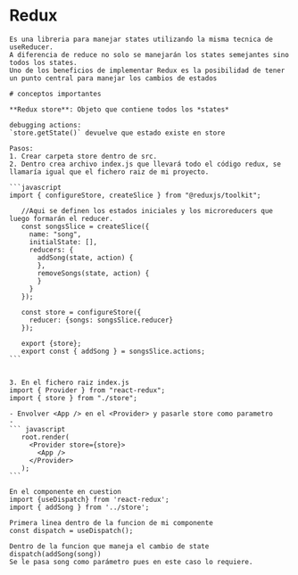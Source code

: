 # Redux
    Es una libreria para manejar states utilizando la misma tecnica de useReducer.
    A diferencia de reduce no solo se manejarán los states semejantes sino todos los states.
    Uno de los beneficios de implementar Redux es la posibilidad de tener un punto central para manejar los cambios de estados

    # conceptos importantes 

    **Redux store**: Objeto que contiene todos los *states*

    debugging actions:
    `store.getState()` devuelve que estado existe en store

    Pasos:
    1. Crear carpeta store dentro de src.
    2. Dentro crea archivo index.js que llevará todo el código redux, se llamaría igual que el fichero raiz de mi proyecto.

    ```javascript
    import { configureStore, createSlice } from "@reduxjs/toolkit";

       //Aqui se definen los estados iniciales y los microreducers que luego formarán el reducer.
       const songsSlice = createSlice({
         name: "song",
         initialState: [],
         reducers: {
           addSong(state, action) {
           },
           removeSongs(state, action) {
           }
         }
       });

       const store = configureStore({
         reducer: {songs: songsSlice.reducer}
       });

       export {store};
       export const { addSong } = songsSlice.actions;
    ```


    3. En el fichero raiz index.js
    import { Provider } from "react-redux";
    import { store } from "./store";

    - Envolver <App /> en el <Provider> y pasarle store como parametro
    - 
    ``` javascript
       root.render(
         <Provider store={store}>
           <App />
         </Provider>
       );
    ```

    En el componente en cuestion   
    import {useDispatch} from 'react-redux';
    import { addSong } from '../store'; 

    Primera linea dentro de la funcion de mi componente
    const dispatch = useDispatch();

    Dentro de la funcion que maneja el cambio de state 
    dispatch(addSong(song))
    Se le pasa song como parámetro pues en este caso lo requiere.


  